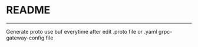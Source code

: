 # README

***

Generate proto use buf everytime after edit .proto file or .yaml grpc-gateway-config file